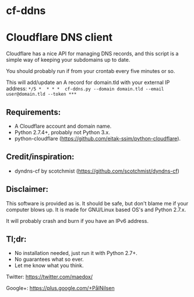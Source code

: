 cf-ddns
=======

# Cloudflare DNS client

Cloudflare has a nice API for managing DNS records, and this script is a simple
way of keeping your subdomains up to date.

You should probably run if from your crontab every five minutes or so.

This will add/update an A record for domain.tld with your external IP address:
```*/5 *  * * *  cf-ddns.py --domain domain.tld --email user@domain.tld --token ***```


## Requirements:
- A Cloudflare account and domain name.
- Python 2.7.4+, probably not Python 3.x.
- python-cloudflare (https://github.com/eitak-ssim/python-cloudflare).


## Credit/inspiration:
- dyndns-cf by scotchmist (https://github.com/scotchmist/dyndns-cf)


## Disclaimer:
This software is provided as is. It should be safe, but don't blame me if your
computer blows up. It is made for GNU/Linux based OS's and Python 2.7.x.

It will probably crash and burn if you have an IPv6 address.


## Tl;dr:
- No installation needed, just run it with Python 2.7+.
- No guarantees what so ever.
- Let me know what you think.

Twitter: https://twitter.com/maedox/

Google+: https://plus.google.com/+PålNilsen
